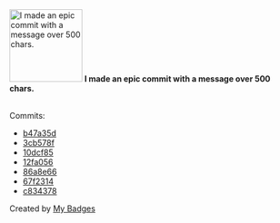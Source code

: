 <img src="https://my-badges.github.io/my-badges/epic-commit.png" alt="I made an epic commit with a message over 500 chars." title="I made an epic commit with a message over 500 chars." width="128">
<strong>I made an epic commit with a message over 500 chars.</strong>
<br><br>

Commits:

- <a href="https://github.com/gnerkus/ranque/commit/b47a35dc329ff55abdae5a106f1afa0ecefe78de">b47a35d</a>
- <a href="https://github.com/nanotome/rtds-t/commit/3cb578f0cf5b77b37576d865d620b47b763396a4">3cb578f</a>
- <a href="https://github.com/nanotome/rtds-t/commit/10dcf8574507a32c4bd49ff249382e57d2040c51">10dcf85</a>
- <a href="https://github.com/nanotome/rtds-t/commit/12fa056ed4d4c2e50817497303008cf9ccc024eb">12fa056</a>
- <a href="https://github.com/nanotome/rtds-t/commit/86a8e66e521665d73ed138ad4609bc6bc7f8388f">86a8e66</a>
- <a href="https://github.com/nanotome/rtds-t/commit/67f2314c44cf3c76be9d7aebb0d0ee6e0c605878">67f2314</a>
- <a href="https://github.com/nanotome/rtds-t/commit/c834378c9aaabc5b742d1d4a04ad1638028eaa61">c834378</a>


Created by <a href="https://github.com/my-badges/my-badges">My Badges</a>